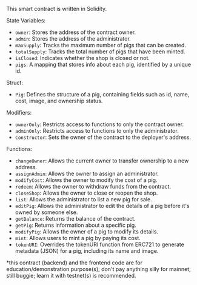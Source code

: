 This smart contract is written in Solidity.

State Variables:
- `owner`: Stores the address of the contract owner.
- `admin`: Stores the address of the administrator.
- `maxSupply`: Tracks the maximum number of pigs that can be created.
- `totalSupply`: Tracks the total number of pigs that have been minted.
- `isClosed`: Indicates whether the shop is closed or not.
- `pigs`: A mapping that stores info about each pig, identified by a unique id.

Struct:
- `Pig`: Defines the structure of a pig, containing fields such as id, name, cost, image, and ownership status.

Modifiers:
- `ownerOnly`: Restricts access to functions to only the contract owner.
- `adminOnly`: Restricts access to functions to only the administrator.
- `Constructor`: Sets the owner of the contract to the deployer's address.

Functions:
- `changeOwner`: Allows the current owner to transfer ownership to a new address.
- `assignAdmin`: Allows the owner to assign an administrator.
- `modifyCost`: Allows the owner to modify the cost of a pig.
- `redeem`: Allows the owner to withdraw funds from the contract.
- `closeShop`: Allows the owner to close or reopen the shop.
- `list`: Allows the administrator to list a new pig for sale.
- `editPig`: Allows the administrator to edit the details of a pig before it's owned by someone else.
- `getBalance`: Returns the balance of the contract.
- `getPig`: Returns information about a specific pig.
- `modifyPig`: Allows the owner of a pig to modify its details.
- `mint`: Allows users to mint a pig by paying its cost.
- `tokenURI`: Overrides the tokenURI function from ERC721 to generate metadata (JSON) for a pig, including its name and image.

*this contract (backend) and the frontend code are for education/demonstration purpose(s); don't pay anything silly for mainnet; still buggie; learn it with testnet(s) is recommended.

